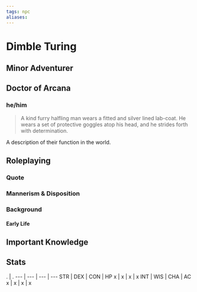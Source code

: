 ```yaml
---
tags: npc
aliases:
---
```

# Dimble Turing
## Minor Adventurer
## Doctor of Arcana
### he/him

> A kind furry halfling man wears a fitted and silver lined lab-coat. He wears a set of protective goggles atop his head, and he strides forth with determination.

A description of their function in the world.

## Roleplaying
### Quote

### Mannerism & Disposition

### Background
#### Early Life

## Important Knowledge


## Stats
. | . 
--- | --- | --- | ---
STR | DEX | CON | HP
x | x | x | x
INT | WIS | CHA | AC
x | x | x | x